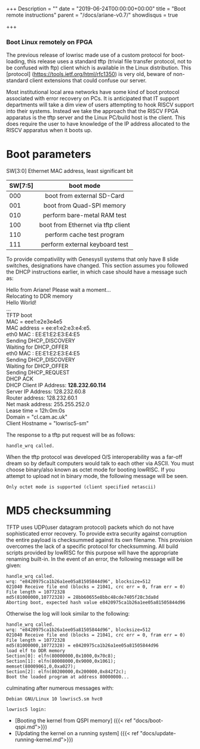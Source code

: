 +++
Description = ""
date = "2019-06-24T00:00:00+00:00"
title = "Boot remote instructions"
parent = "/docs/ariane-v0.7/"
showdisqus = true

+++

### Boot Linux remotely on FPGA

The previous release of lowrisc made use of a custom protocol for boot-loading, this release
uses a standard tftp (trivial file transfer protocol, not to be confused with ftp) client
which is available in the Linux distribution.
This [protocol] (https://tools.ietf.org/html/rfc1350) is very old, beware of non-standard
client extensions that could confuse our server.

Most institutional local area networks have some kind of boot protocol associated with error
recovery on PCs. It is anticipated that IT support departments will take a dim view of users
attempting to hook RISCV support into their systems. Instead we take the approach that the RISCV
FPGA apparatus is the tftp server and the Linux PC/build host is the client. This does require
the user to have knowledge of the IP address allocated to the RISCV apparatus when it boots up.

# Boot parameters

SW[3:0] Ethernet MAC address, least significant bit

| SW[7:5]             | boot mode                  |
| --------------      | :----------:               |
| 000                 | boot from external SD-Card |
| 001                 | boot from Quad-SPI memory  |
| 010                 | perform bare-metal RAM test |
| 100                 | boot from Ethernet via tftp client |
| 110                 | perform cache test program |
| 111                 | perform external keyboard test |

To provide compativility with GenesysII systems that only have 8 slide switches, designations have
changed.
This section assumes you followed the DHCP instructions earlier, in which case should have a message such as:

Hello from Ariane! Please wait a moment...  
Relocating to DDR memory  
Hello World!  
...  
TFTP boot  
MAC = eee1:e2e3e4e5  
MAC address = ee:e1:e2:e3:e4:e5.  
eth0 MAC : EE:E1:E2:E3:E4:E5  
Sending DHCP_DISCOVERY  
Waiting for DHCP_OFFER  
eth0 MAC : EE:E1:E2:E3:E4:E5  
Sending DHCP_DISCOVERY  
Waiting for DHCP_OFFER  
Sending DHCP_REQUEST  
DHCP ACK  
DHCP Client IP Address:  **128.232.60.114**  
Server IP Address:  128.232.60.8  
Router address:  128.232.60.1  
Net mask address:  255.255.252.0  
Lease time = 12h:0m:0s  
Domain = "cl.cam.ac.uk"  
Client Hostname = "lowrisc5-sm"

The response to a tftp put request will be as follows:

    handle_wrq called.

When the tftp protocol was developed O/S interoperability was a far-off dream so by default computers would talk to each other via ASCII. You must choose binary/also known as octet mode for booting lowRISC. If you attempt to upload not in binary mode, the following message will be seen.

    Only octet mode is supported (client specified netascii)

# MD5 checksumming

TFTP uses UDP(user datagram protocol) packets which do not have sophisticated error recovery.
To provide extra security against corruption the entire payload is checksummed against its own filename. This provision overcomes the lack of a specific protocol for checksumming. All build scripts
provided by lowRISC for this purpose will have the appropriate renaming built-in. In the event of
an error, the following message will be given:

    handle_wrq called.
    wrq: "e8420975ca1b26a1ee05a81505844d96", blocksize=512
    021040 Receive file end (blocks = 21041, crc err = 0, fram err = 0)
    File length = 10772328
    md5(81000000,10772328) = 28bb60655e8bbc48cde7405f28c3da8d
    Aborting boot, expected hash value e8420975ca1b26a1ee05a81505844d96

Otherwise the log will look similar to the following:

    handle_wrq called.
    wrq: "e8420975ca1b26a1ee05a81505844d96", blocksize=512
    021040 Receive file end (blocks = 21041, crc err = 0, fram err = 0)
    File length = 10772328
    md5(81000000,10772328) = e8420975ca1b26a1ee05a81505844d96
    load elf to DDR memory
    Section[0]: elfn(80000000,0x1000,0x70c8);
    Section[1]: elfn(80008000,0x9000,0x1061);
    memset(80009061,0,0xa027);
    Section[2]: elfn(80200000,0x200000,0x842f2c);
    Boot the loaded program at address 80000000...

culminating after numerous messages with:

    Debian GNU/Linux 10 lowrisc5.sm hvc0

    lowrisc5 login: 

* [Booting the kernel from QSPI memory] ({{< ref "docs/boot-qspi.md">}})
* [Updating the kernel on a running system] ({{< ref "docs/update-running-kernel.md">}})


